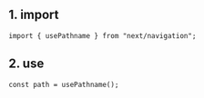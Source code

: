 ## 1. import
```tsx
import { usePathname } from "next/navigation";
```

## 2. use
```tsx
const path = usePathname();
```
